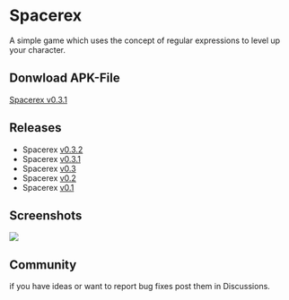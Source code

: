 # Spacerex
A simple game which uses the concept of regular expressions to level up your character.

## Donwload APK-File
[Spacerex v0.3.1](https://github.com/prietzem/spacerex/releases/download/v0.3.2/Spacerex.apk)

## Releases
* Spacerex [v0.3.2](https://github.com/prietzem/spacerex/releases/tag/v0.3.2)
* Spacerex [v0.3.1](https://github.com/prietzem/spacerex/releases/tag/v0.3.1)
* Spacerex [v0.3](https://github.com/prietzem/spacerex/releases/tag/v0.3)
* Spacerex [v0.2](https://github.com/prietzem/spacerex/releases/tag/v0.2)
* Spacerex [v0.1](https://github.com/prietzem/spacerex/releases/tag/v0.1)

## Screenshots
![](https://github.com/prietzem/spacerex/assets/57572233/fa94be2e-9969-4ece-8660-b44cd73b8b4a)

## Community
if you have ideas or want to report bug fixes post them in Discussions.
